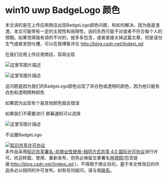 # win10 uwp BadgeLogo 颜色

本文讲的是在上传应用商店出现BadgeLogo颜色问题，和如何解决，因为我是渣渣，本文可能带有一定的主观性和局限性，说的东西可能不对或者不符合每个人的预期。如果觉得我有讲的不对的，就多多包含，或者直接关掉这篇文章，但是请勿生气或者发怒吐槽，可以在我博客评论 http://blog.csdn.net/lindexi_gd
<!--more-->
<!-- CreateTime:2018/2/13 17:23:03 -->


<div id="toc"></div>

在我们应用上传应用商店，容易出现

![这里写图片描述](http://img.blog.csdn.net/20160605145214290)

![这里写图片描述](http://img.blog.csdn.net/20160605145237275)

这问题是因为我们的BadgeLogo颜色出现了非白色或透明的颜色，因为他只能有白色和透明两种颜色

如果因为出现有个是其他颜色就会错误

如果我们不需要进行 屏幕通知可以选择

![这里写图片描述](http://img.blog.csdn.net/20160605145256122)

不设置BadgeLogo

<a rel="license" href="http://creativecommons.org/licenses/by-nc-sa/4.0/"><img alt="知识共享许可协议" style="border-width:0" src="https://licensebuttons.net/l/by-nc-sa/4.0/88x31.png" /></a><br />本作品采用<a rel="license" href="http://creativecommons.org/licenses/by-nc-sa/4.0/">知识共享署名-非商业性使用-相同方式共享 4.0 国际许可协议</a>进行许可。欢迎转载、使用、重新发布，但务必保留文章署名[林德熙](http://blog.csdn.net/lindexi_gd)(包含链接:http://blog.csdn.net/lindexi_gd )，不得用于商业目的，基于本文修改后的作品务必以相同的许可发布。如有任何疑问，请与我[联系](mailto:lindexi_gd@163.com)。



